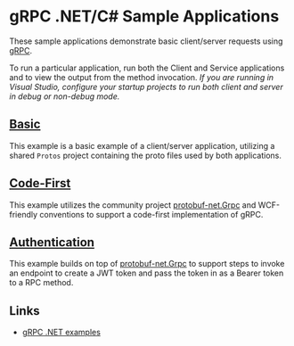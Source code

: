 # gRPC .NET/C# Sample Applications

These sample applications demonstrate basic client/server requests using [gRPC](https://grpc.io/). 

To run a particular application, run both the Client and Service applications and to view the output from the method invocation. *If you are running in Visual Studio, configure your startup projects to run both client and server in debug or non-debug mode.*

## [Basic](./Basic/)

This example is a basic example of a client/server application, utilizing a shared `Protos` project containing the proto files used by both applications. 

## [Code-First](./CodeFirst/)

This example utilizes the community project [protobuf-net.Grpc](https://protobuf-net.github.io/protobuf-net.Grpc/) and WCF-friendly conventions to support a code-first implementation of gRPC.

## [Authentication](./Authentication/)

This example builds on top of [protobuf-net.Grpc](https://protobuf-net.github.io/protobuf-net.Grpc/) to support steps to invoke an endpoint to create a JWT token and pass the token in as a Bearer token to a RPC method.

## Links

- [gRPC .NET examples](https://github.com/grpc/grpc-dotnet/tree/master/examples)